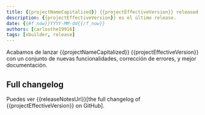 ```yaml
---
title: {{projectNameCapitalized}} {{projectEffectiveVersion}} released!
description: {{projectEffectiveVersion}} es el último release.
date: {{#f_now}}YYYY-MM-dd{{/f_now}}
authors: [carlosthe19916]
tags: [xbuilder, release]
---
```


Acabamos de lanzar {{projectNameCapitalized}} {{projectEffectiveVersion}} con un conjunto de nuevas funcionalidades, corrección de errores, y mejor documentación.

## Full changelog

Puedes ver {{releaseNotesUrl}}[the full changelog of {{projectEffectiveVersion}} on GitHub].
